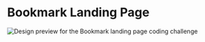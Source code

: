 # Bookmark Landing Page

![Design preview for the Bookmark landing page coding challenge](./img/desktop-preview.png)
